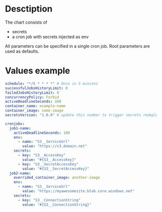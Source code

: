 # Desctiption

The chart consists of

- secrets
- a cron job with secrets injected as env

All parameters can be specified in a single cron job. Root parameters are used as defaults.

# Values example

```yaml
schedule: "*/5 * * * *" # Once in 5 minutes
successfulJobsHistoryLimit: 0
failedJobsHistoryLimit: 0
concurrencyPolicy: Forbid
activeDeadlineSeconds: 160
container_name: example-name
container_image: some-image
secretsVersion: "1.0.0" # update this number to trigger secrets redeploy

cronjobs:
  job1-name:
    activeDeadlineSeconds: 100
    env:
      - name: "S3__ServiceUrl"
        value: "https://s3.domain.net"
    secrets:
      - key: "S3__AccessKey"
        value: "#{S3__AccessKey}"
      - key: "S3__SecretAccessKey"
        value: "#{S3__SecretAccessKey}"
  job2-name:
    overrided_container_image: another-image
    env:
      - name: "S3__ServiceUrl"
        value: "https://myawesomesite.blob.core.windows.net"
    secrets:
      - key: "S3__ConnectionString"
        value: "#{S3__ConnectionString}"
```
